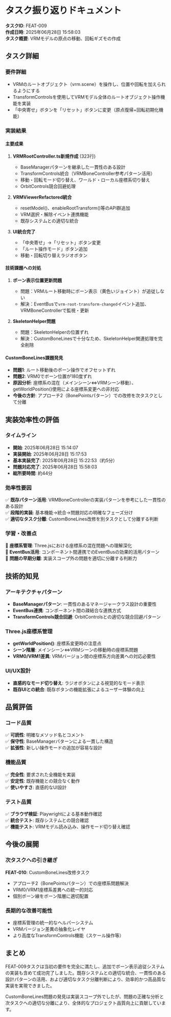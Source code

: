 # タスク振り返りドキュメント

**タスクID**: FEAT-009  
**作成日時**: 2025年06月28日 15:58:03  
**タスク概要**: VRMモデルの原点の移動、回転ギズモの作成

## タスク詳細

### 要件詳細
- VRMのルートオブジェクト（vrm.scene）を操作し、位置や回転を加えられるようにする
- TransformControlsを使用してVRMモデル全体のルートオブジェクト操作機能を実装
- 「中央寄せ」ボタンを「リセット」ボタンに変更（原点復帰+回転初期化機能）

### 実装結果

#### 主要成果
1. **VRMRootController.ts新規作成** (323行)
   - BaseManagerパターンを継承した一貫性のある設計
   - TransformControls統合（VRMBoneController参考パターン活用）
   - 移動・回転モード切り替え、ワールド・ローカル座標系切り替え
   - OrbitControls競合回避処理

2. **VRMViewerRefactored統合**
   - resetModel()、enableRootTransform()等のAPI群追加
   - VRM選択・解除イベント連携機能
   - 既存システムとの適切な統合

3. **UI統合完了**
   - 「中央寄せ」→「リセット」ボタン変更
   - 「ルート操作モード」ボタン追加
   - 移動・回転切り替えラジオボタン

#### 技術課題への対処
1. **ボーン表示位置更新問題**
   - 問題：VRMルート移動時にボーン表示（黄色いジョイント）が追従しない
   - 解決：EventBusで`vrm-root-transform-changed`イベント追加、VRMBoneControllerで監視・更新

2. **SkeletonHelper問題**
   - 問題：SkeletonHelperの位置ずれ
   - 解決：CustomBoneLinesで十分なため、SkeletonHelper関連処理を完全削除

#### CustomBoneLines課題発見
- **問題1**: ルート移動後のボーン操作でオフセットずれ
- **問題2**: VRM0でボーン位置が180度ずれ
- **原因分析**: 座標系の混在（メインシーン⇔VRMシーン移動）、getWorldPosition()使用による座標系変更への非対応
- **今後の方針**: アプローチ2（BonePointsパターン）での改修を次タスクとして分離

## 実装効率性の評価

### タイムライン
- **開始**: 2025年06月28日 15:14:07
- **実装開始**: 2025年06月28日 15:17:53
- **基本実装完了**: 2025年06月28日 15:22:53（約5分）
- **問題対応完了**: 2025年06月28日 15:58:03
- **総所要時間**: 約44分

### 効率性要因
✅ **既存パターン活用**: VRMBoneControllerの実装パターンを参考にした一貫性のある設計  
✅ **段階的実装**: 基本機能→統合→問題対応の明確なフェーズ分け  
✅ **適切なタスク分離**: CustomBoneLines改修を別タスクとして分離する判断  

### 学習・改善点
🔄 **座標系管理**: Three.jsにおける座標系の混在問題への理解深化  
🔄 **EventBus活用**: コンポーネント間連携でのEventBusの効果的活用パターン  
🔄 **問題の早期分離**: 実装スコープ外の問題を適切に分離する判断力  

## 技術的知見

### アーキテクチャパターン
- **BaseManagerパターン**: 一貫性のあるマネージャークラス設計の重要性
- **EventBus連携**: コンポーネント間の疎結合な連携方式
- **TransformControls競合回避**: OrbitControlsとの適切な競合回避パターン

### Three.js座標系管理
- **getWorldPosition()**: 座標系変更時の注意点
- **シーン階層**: メインシーン⇔VRMシーンの移動時の座標系問題
- **VRM0/VRM1差異**: VRMバージョン間の座標系方向差異への対応必要性

### UI/UX設計
- **直感的なモード切り替え**: ラジオボタンによる視覚的なモード表示
- **既存UIとの統合**: 既存ボタンの機能拡張によるユーザー体験の向上

## 品質評価

### コード品質
✅ **可読性**: 明確なメソッド名とコメント  
✅ **保守性**: BaseManagerパターンによる一貫した構造  
✅ **拡張性**: 新しい操作モードの追加が容易な設計  

### 機能品質  
✅ **完全性**: 要求された全機能を実装  
✅ **安定性**: 既存機能との競合なく動作  
✅ **使いやすさ**: 直感的なUI設計  

### テスト品質
✅ **ブラウザ検証**: Playwrightによる基本動作確認  
✅ **統合テスト**: 既存システムとの競合確認  
✅ **機能テスト**: VRMモデル読み込み、操作モード切り替え確認  

## 今後の展開

### 次タスクへの引き継ぎ
**FEAT-010**: CustomBoneLines改修タスク
- アプローチ2（BonePointsパターン）での座標系問題解決
- VRM0/VRM1座標系差異への統一的対応
- 個別ボーン線をボーン階層に適切配置

### 長期的な改善可能性
- 座標系管理の統一的なヘルパーシステム
- VRMバージョン差異の抽象化レイヤ
- より高度なTransformControls機能（スケール操作等）

## まとめ

FEAT-009タスクは当初の要件を完全に満たし、追加でボーン表示追従システムの実装も含めて成功完了しました。既存システムとの適切な統合、一貫性のある設計パターンの活用、および適切なタスク分離判断により、効率的かつ高品質な実装を実現できました。

CustomBoneLines問題の発見は実装スコープ外でしたが、問題の正確な分析と次タスクへの適切な分離により、全体的なプロジェクト品質向上に貢献しています。 